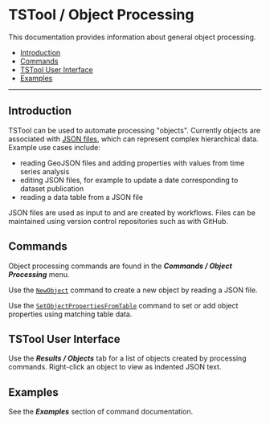 # TSTool / Object Processing #

This documentation provides information about general object processing.

*   [Introduction](#introduction)
*   [Commands](#commands)
*   [TSTool User Interface](#tstool-user-interface)
*   [Examples](#examples)

---------------------

## Introduction ##

TSTool can be used to automate processing "objects".
Currently objects are associated with [JSON files](https://www.json.org/json-en.html),
which can represent complex hierarchical data.  Example use cases include:

*   reading GeoJSON files and adding properties with values from time series analysis
*   editing JSON files, for example to update a date corresponding to dataset publication
*   reading a data table from a JSON file

JSON files are used as input to and are created by workflows.
Files can be maintained using version control repositories such as with GitHub.

## Commands ##

Object processing commands are found in the ***Commands / Object Processing*** menu.

Use the [`NewObject`](../../command-ref/NewObject/NewObject.md) command to create a new object by reading a JSON file.

Use the [`SetObjectPropertiesFromTable`](../../command-ref/SetObjectPropertiesFromTable/SetObjectPropertiesFromTable.md) command
to set or add object properties using matching table data.

## TSTool User Interface ##

Use the ***Results / Objects*** tab for a list of objects created by processing commands.
Right-click an object to view as indented JSON text.

## Examples ##

See the ***Examples*** section of command documentation.
